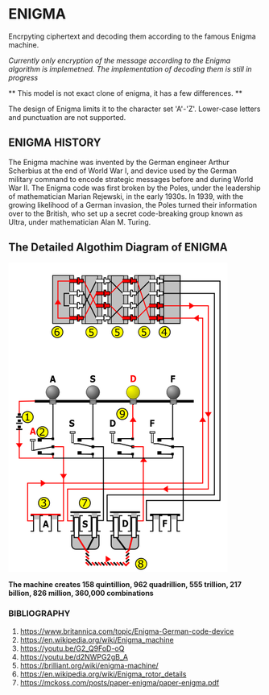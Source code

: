 # ENIGMA
Encrpyting ciphertext and decoding them according to the famous Enigma machine.

*Currently only encryption of the message according to the Enigma algorithm is implemetned. The 
implementation of decoding them is still in progress*

** This model is not exact clone of enigma, it has a few differences. **

The design of Enigma limits it to the character set 'A'-'Z'.
Lower-case letters and punctuation are not supported.


## ENIGMA HISTORY

The Enigma machine was invented by the German engineer Arthur Scherbius at the end of World War I, and 
device used by the German military command to encode strategic messages before and during World War II.
The Enigma code was first broken by the Poles, under the leadership of mathematician Marian Rejewski, 
in the early 1930s. In 1939, with the growing likelihood of a German invasion, the Poles turned their 
information over to the British, who set up a secret code-breaking group known as Ultra, under 
mathematician Alan M. Turing.

## The Detailed Algothim Diagram of ENIGMA

![wiring diagram](https://github.com/swetak20/ENIGMA/blob/main/Images/enigma.png)


**The machine creates 158 quintillion, 962 quadrillion, 555 trillion,
217 billion, 826 million, 360,000 combinations**


### BIBLIOGRAPHY

1. https://www.britannica.com/topic/Enigma-German-code-device
2. https://en.wikipedia.org/wiki/Enigma_machine
3. https://youtu.be/G2_Q9FoD-oQ
4. https://youtu.be/d2NWPG2gB_A
5. https://brilliant.org/wiki/enigma-machine/
6. https://en.wikipedia.org/wiki/Enigma_rotor_details
7. https://mckoss.com/posts/paper-enigma/paper-enigma.pdf